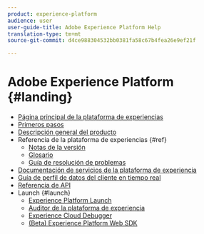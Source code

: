 ```yaml
---
product: experience-platform
audience: user
user-guide-title: Adobe Experience Platform Help
translation-type: tm+mt
source-git-commit: d4ce988304532bb0381fa58c67b4fea26e9ef21f

---
```



# Adobe Experience Platform {#landing}

* [Página principal de la plataforma de experiencias](home.md)
* [Primeros pasos](get-started.md)
* [Descripción general del producto](https://www.adobe.io/apis/experienceplatform/home/overview.html)
* Referencia de la plataforma de experiencias {#ref}
   * [Notas de la versión](https://www.adobe.io/apis/experienceplatform/home/services/release-notes.html#!end-user/markdown/release-notes/release-notes.md)
   * [Glosario](https://www.adobe.io/apis/experienceplatform/home/services/acp-glossary.html)
   * [Guía de resolución de problemas](https://www.adobe.io/apis/experienceplatform/home/services/troubleshooting.html)
* [Documentación de servicios de la plataforma de experiencia](https://www.adobe.io/apis/experienceplatform/home/services.html)
* [Guía de perfil de datos del cliente en tiempo real](https://docs.adobe.com/content/help/en/experience-platform/rtcdp/overview.html)
* [Referencia de API](https://www.adobe.io/apis/experienceplatform/home/api-reference.html)
* Launch {#launch}
   * [Experience Platform Launch](https://docs.adobe.com/content/help/en/launch/using/overview.html)
   * [Auditor de la plataforma de experiencia](https://docs.adobe.com/content/help/en/auditor/using/overview.html)
   * [Experience Cloud Debugger](https://docs.adobe.com/content/help/en/debugger/using/experience-cloud-debugger.html)
   * [(Beta) Experience Platform Web SDK](https://docs.adobe.com/content/help/en/experience-platform/edge/home.html)

